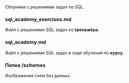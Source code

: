 Сборники с решениями задач по SQL.

### sql_academy_exercises.md
Файл с решениями SQL задач из **тренажёра**.

### sql_academy.md
Файл с решениями SQL задач в ходе обучения по **курсу**.

### Папка /schemes
Изображения схем баз данных.